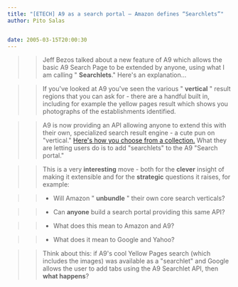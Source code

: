 ```yaml
---
title: "[ETECH] A9 as a search portal – Amazon defines “Searchlets”"
author: Pito Salas


date: 2005-03-15T20:00:30
---
```



>>

>> Jeff Bezos talked about a new feature of A9 which allows the basic A9
Search Page to be extended by anyone, using what I am calling "
**Searchlets**." Here's an explanation…

>>

>> If you've looked at A9 you've seen the various " **vertical** " result
regions that you can ask for - there are a handful built in, including for
example the yellow pages result which shows you photographs of the
establishments identified.

>>

>> A9 is now providing an API allowing anyone to extend this with their own,
specialized search result engine - a cute pun on "vertical." [Here's how you
choose from a collection.](<http://a9.com/-/search/moreColumns.jsp>) What they
are letting users do is to add "searchlets" to the A9 "Search portal."

>>

>> This is a very **interesting** move - both for the **clever** insight of
making it extensible and for the **strategic** questions it raises, for
example:

>>

>>   * Will Amazon " **unbundle** " their own core search verticals?

>>

>>   * Can **anyone** build a search portal providing this same API?

>>

>>   * What does this mean to Amazon and A9?

>>

>>   * What does it mean to Google and Yahoo?

>>

>>

>> Think about this: if A9's cool Yellow Pages search (which includes the
images) was available as a "searchlet" and Google allows the user to add tabs
using the A9 Searchlet API, then **what happens**?


